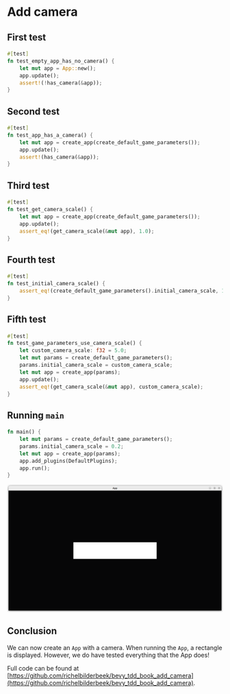 # Add camera

## First test

```rust
#[test]
fn test_empty_app_has_no_camera() {
    let mut app = App::new();
    app.update();
    assert!(!has_camera(&app));
}
```

## Second test

```rust
#[test]
fn test_app_has_a_camera() {
    let mut app = create_app(create_default_game_parameters());
    app.update();
    assert!(has_camera(&app));
}
```

## Third test

```rust
#[test]
fn test_get_camera_scale() {
    let mut app = create_app(create_default_game_parameters());
    app.update();
    assert_eq!(get_camera_scale(&mut app), 1.0);
}
```

## Fourth test

```rust
#[test]
fn test_initial_camera_scale() {
    assert_eq!(create_default_game_parameters().initial_camera_scale, 1.0);
}
```

## Fifth test


```rust
#[test]
fn test_game_parameters_use_camera_scale() {
    let custom_camera_scale: f32 = 5.0;
    let mut params = create_default_game_parameters();
    params.initial_camera_scale = custom_camera_scale;
    let mut app = create_app(params);
    app.update();
    assert_eq!(get_camera_scale(&mut app), custom_camera_scale);
}
```

## Running `main`

```rust
fn main() {
    let mut params = create_default_game_parameters();
    params.initial_camera_scale = 0.2;
    let mut app = create_app(params);
    app.add_plugins(DefaultPlugins);
    app.run();
}
```

![The camera has zoomed in](add_camera.png)

## Conclusion

We can now create an `App` with a camera.
When running the `App`, a rectangle is displayed.
However, we do have tested everything that the App does!

Full code can be found at [https://github.com/richelbilderbeek/bevy_tdd_book_add_camera](https://github.com/richelbilderbeek/bevy_tdd_book_add_camera).
